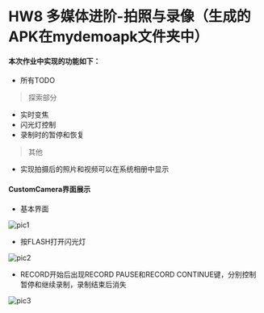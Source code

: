 # HW8  多媒体进阶-拍照与录像（生成的APK在mydemoapk文件夹中）

#### 本次作业中实现的功能如下：

* 所有TODO

> 探索部分

* 实时变焦
* 闪光灯控制
* 录制时的暂停和恢复

> 其他

* 实现拍摄后的照片和视频可以在系统相册中显示 

#### CustomCamera界面展示
* 基本界面

![pic1](https://github.com/ZJUn00b/ZJU-2019-Android_camp/blob/hw8/pics/1.jpg)

* 按FLASH打开闪光灯

![pic2](https://github.com/ZJUn00b/ZJU-2019-Android_camp/blob/hw8/pics/2.jpg)

* RECORD开始后出现RECORD PAUSE和RECORD CONTINUE键，分别控制暂停和继续录制，录制结束后消失

![pic3](https://github.com/ZJUn00b/ZJU-2019-Android_camp/blob/hw8/pics/3.jpg)
